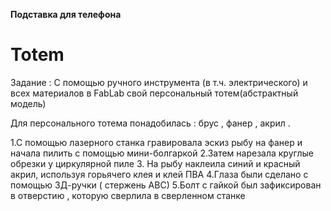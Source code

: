 **Подставка для телефона** 
# Totem
Задание : С помощью ручного инструмента (в т.ч. электрического) и всех материалов в FabLab свой персональный тотем(абстрактный модель) 

Для персонального тотема понадобилась : брус , фанер , акрил .

1.С помощью лазерного станка гравировала эскиз рыбу на фанер и начала пилить с помощью мини-болгаркой
2.Затем нарезала круглые обрезки у циркулярной пиле
3. На рыбу наклеила синий и красный акрил, используя горьячего клея и клей ПВА
4.Глаза были сделано с помощью 3Д-ручки ( стержень АВС)
5.Болт с гайкой был зафиксирован в отверстию , которую сверлила в сверленном станке 

